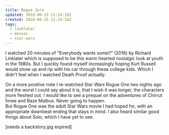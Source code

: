 ```yaml
---
title: Rogue Zero
updated: 2018-06-15 21:24:16Z
created: 2018-06-15 21:24:16Z
tags:
  - linklater
  - movies
  - star-wars
---
```


I watched 20 minutes of "Everybody wants some!!" (2016) by Richard Linklater which is supposed to be this warm hearted nostalgic look at youth in the 1980s. But  I quickly found myself increasingly hoping Kurt Russell would show up and rip with his car through these college kids. Which I didn't feel when I watched Death Proof actually.

On a more positive note I re-watched Star Wars Rogue One two nights ago and the worst I could say about it is, that I wish it was longer, the characters more fleshed out. I would like to see a prequel on the adventures of Chirrut Îmwe and Baze Malbus. Never going to happen.<br>
But Rogue One was the adult Star Wars movie I had hoped for, with an appropriate downbeat ending that stays in mind. I also heard similar good things about Solo, which I have yet to see.

[needs a backstory.jpg expired]

